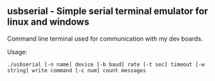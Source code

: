 usbserial - Simple serial terminal emulator for linux and windows 
---------

Command line terminal used for communication with my dev boards.

Usage:
``` 
./usbserial [-n name] device [-b baud] rate [-t sec] timeout [-w string] write command [-c num] count messages
```
